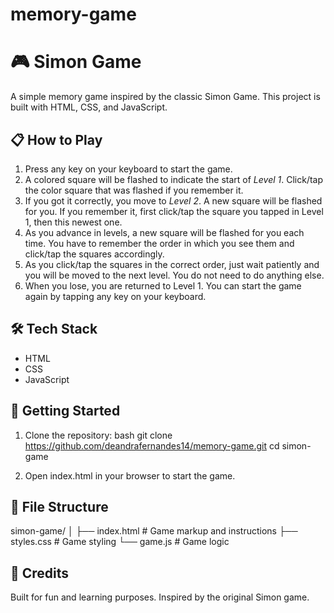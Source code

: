 # memory-game
# 🎮 Simon Game

A simple memory game inspired by the classic Simon Game. This project is built with HTML, CSS, and JavaScript.

## 📋 How to Play

1. Press any key on your keyboard to start the game.
2. A colored square will be flashed to indicate the start of *Level 1*. Click/tap the color square that was flashed if you remember it.
3. If you got it correctly, you move to *Level 2*. A new square will be flashed for you. If you remember it, first click/tap the square you tapped in Level 1, then this newest one.
4. As you advance in levels, a new square will be flashed for you each time. You have to remember the order in which you see them and click/tap the squares accordingly.
5. As you click/tap the squares in the correct order, just wait patiently and you will be moved to the next level. You do not need to do anything else.
6. When you lose, you are returned to Level 1. You can start the game again by tapping any key on your keyboard.

## 🛠️ Tech Stack

- HTML
- CSS
- JavaScript

## 🚀 Getting Started

1. Clone the repository:
   bash
   git clone https://github.com/deandrafernandes14/memory-game.git
   cd simon-game
   

2. Open index.html in your browser to start the game.

## 📂 File Structure


simon-game/
│
├── index.html       # Game markup and instructions
├── styles.css       # Game styling
└── game.js        # Game logic



## 🧠 Credits

Built for fun and learning purposes. Inspired by the original Simon game.
